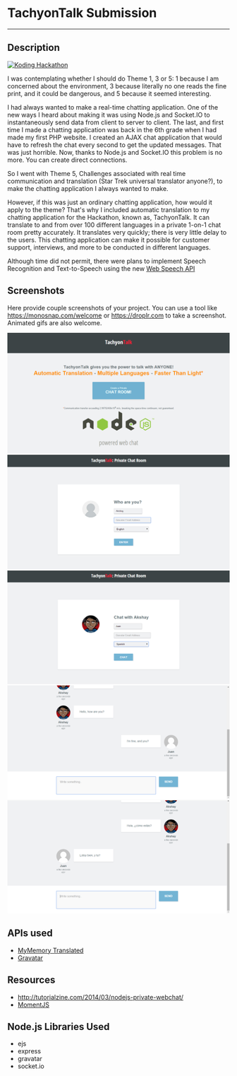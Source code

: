 # TachyonTalk Submission
---

## Description

[![Koding Hackathon](https://raw.githubusercontent.com/koding/hackathon.submit/236924c5e10a06c1c2dea48bc7ace4d72873bba7/images/badge.png "Koding Hackathon")](https://koding.com/Hackathon)

I was contemplating whether I should do Theme 1, 3 or 5: 1 because I am concerned about the environment, 3 because literally no one reads the fine print, and it could be dangerous, and 5 because it seemed interesting.

I had always wanted to make a real-time chatting application. One of the new ways I heard about making it was using Node.js and Socket.IO to instantaneously send data from client to server to client. The last, and first time I made a chatting application was back in the 6th grade when I had made my first PHP website. I created an AJAX chat application that would have to refresh the chat every second to get the updated messages. That was just horrible. Now, thanks to Node.js and Socket.IO this problem is no more. You can create direct connections.

So I went with Theme 5, Challenges associated with real time communication and translation (Star Trek universal translator anyone?), to make the chatting application I always wanted to make.

However, if this was just an ordinary chatting application, how would it apply to the theme? That's why I included automatic translation to my chatting application for the Hackathon, known as, TachyonTalk.
It can translate to and from over 100 different languages in a private 1-on-1 chat room pretty accurately. It translates very quickly; there is very little delay to the users. This chatting application can make it possible for customer support, interviews, and more to be conducted in different languages.

Although time did not permit, there were plans to implement Speech Recognition and Text-to-Speech using the new [Web Speech API](https://dvcs.w3.org/hg/speech-api/raw-file/tip/speechapi.html)

## Screenshots

Here provide couple screenshots of your project. You can use a tool like https://monosnap.com/welcome or https://droplr.com to take a screenshot. Animated gifs are also welcome.

![TachyonTalk](https://raw.githubusercontent.com/AkshayKalose/TachyonTalk/master/images/home.png "TachyonTalk")
![TachyonTalk](https://raw.githubusercontent.com/AkshayKalose/TachyonTalk/master/images/start1.png "TachyonTalk")
![TachyonTalk](https://raw.githubusercontent.com/AkshayKalose/TachyonTalk/master/images/start2.png "TachyonTalk")
![TachyonTalk](https://raw.githubusercontent.com/AkshayKalose/TachyonTalk/master/images/chat1.png "TachyonTalk")
![TachyonTalk](https://raw.githubusercontent.com/AkshayKalose/TachyonTalk/master/images/chat2.png "TachyonTalk")

## APIs used
 - [MyMemory Translated](http://mymemory.translated.net/doc/spec.php)
 - [Gravatar](https://en.gravatar.com/site/implement/)

## Resources
 - http://tutorialzine.com/2014/03/nodejs-private-webchat/
 - [MomentJS](http://momentjs.com/)
 
## Node.js Libraries Used
 - ejs
 - express
 - gravatar
 - socket.io
